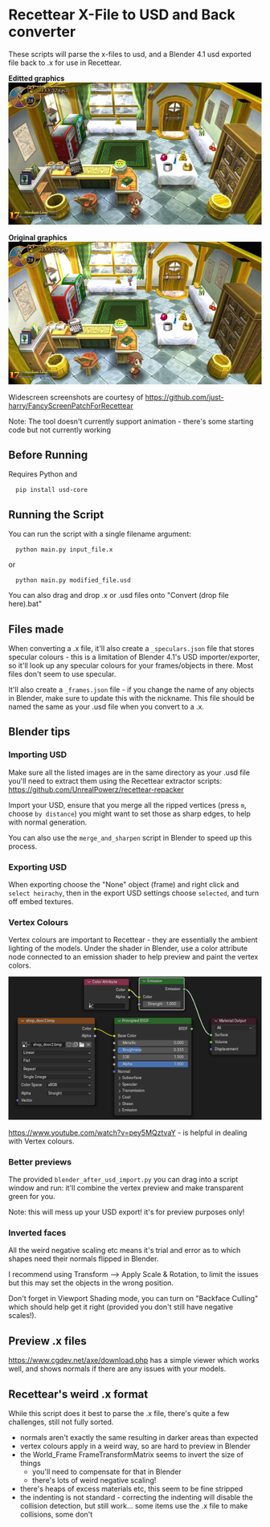 # Recettear X-File to USD and Back converter

These scripts will parse the x-files to usd, and a Blender 4.1 usd exported
file back to .x for use in Recettear.

**Editted graphics**
![Screenshot of Recettear with hi-poly models.](/imgs/Editted.png)

**Original graphics**
![Screenshot of Recettear with original models.](/imgs/Default.png)

Widescreen screenshots are courtesy of https://github.com/just-harry/FancyScreenPatchForRecettear

Note: The tool doesn't currently support animation - there's some starting
code but not currently working

## Before Running

Requires Python and
```
  pip install usd-core
```

## Running the Script

You can run the script with a single filename argument:
```
  python main.py input_file.x
```
or
```
  python main.py modified_file.usd
```

You can also drag and drop .x or .usd files onto "Convert (drop file here).bat"

## Files made

When converting a .x file, it'll also create a `_speculars.json` file that stores specular
colours - this is a limitation of Blender 4.1's USD importer/exporter, so it'll
look up any specular colours for your frames/objects in there. Most files don't
seem to use specular.

It'll also create a `_frames.json` file - if you change the name of any objects in
Blender, make sure to update this with the nickname. This file should be named
the same as your .usd file when you convert to a .x.

## Blender tips

### Importing USD

Make sure all the listed images are in the same directory as your .usd file
you'll need to extract them using the Recettear extractor scripts:
https://github.com/UnrealPowerz/recettear-repacker

Import your USD, ensure that you merge all the ripped vertices
(press `m`, choose `by distance`)
you might want to set those as sharp edges, to help with normal generation.

You can also use the `merge_and_sharpen` script in Blender to speed up
this process.

### Exporting USD

When exporting choose the "None" object (frame) and right click and
`select heirachy`, then in the export USD settings choose `selected`,
and turn off embed textures.

### Vertex Colours

Vertex colours are important to Recettear - they are essentially the ambient
lighting of the models. Under the shader in Blender, use a color attribute node
connected to an emission shader to help preview and paint the vertex colors.

![Vertex painting set up](/imgs/VertexColorSetup.png)

https://www.youtube.com/watch?v=pey5MQztvaY - is helpful in dealing with
Vertex colours.

### Better previews

The provided `blender_after_usd_import.py` you can drag into a script window
and run: it'll combine the vertex preview and make transparent green for you.

Note: this will mess up your USD export! it's for preview purposes only!

### Inverted faces

All the weird negative scaling etc means it's trial and error as to
which shapes need their normals flipped in Blender.

I recommend using Transform --> Apply Scale & Rotation, to limit the issues
but this may set the objects in the wrong position.

Don't forget in Viewport Shading mode, you can turn on "Backface Culling"
which should help get it right (provided you don't still have negative scales!).

## Preview .x files

https://www.cgdev.net/axe/download.php has a simple viewer which works well,
and shows normals if there are any issues with your models.

## Recettear's weird .x format

While this script does it best to parse the .x file, there's quite a few
challenges, still not fully sorted.

- normals aren't exactly the same resulting in darker areas than expected
- vertex colours apply in a weird way, so are hard to preview in Blender
- the World_Frame FrameTransformMatrix seems to invert the size of things
  - you'll need to compensate for that in Blender
  - there's lots of weird negative scaling!
- there's heaps of excess materials etc, this seem to be fine stripped
- the indenting is not standard - correcting the indenting will disable
  the collision detection, but still work... some items use the .x file
  to make collisions, some don't